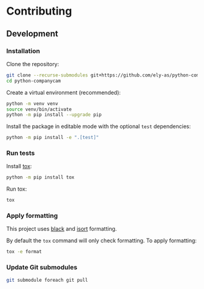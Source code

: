 # Contributing

## Development

### Installation

Clone the repository:
```sh
git clone --recurse-submodules git+https://github.com/ely-as/python-companycam
cd python-companycam
```

Create a virtual environment (recommended):
```sh
python -m venv venv
source venv/bin/activate
python -m pip install --upgrade pip
```

Install the package in editable mode with the optional `test` dependencies:
```sh
python -m pip install -e ".[test]"
```

### Run tests

Install [tox](https://tox.wiki):
```sh
python -m pip install tox
```

Run tox:
```sh
tox
```

### Apply formatting

This project uses [black](https://github.com/psf/black) and
[isort](https://pycqa.github.io/isort/) formatting.

By default the `tox` command will only check formatting. To apply formatting:
```sh
tox -e format
```

### Update Git submodules

```sh
git submodule foreach git pull
```
